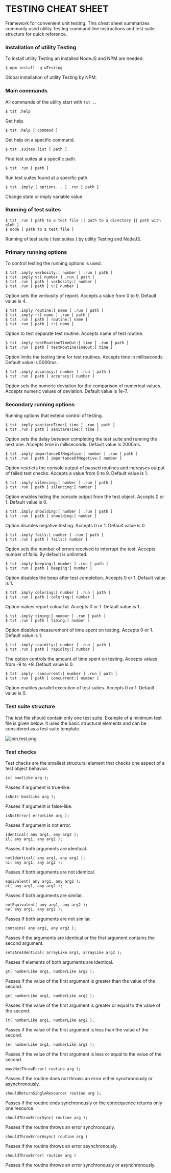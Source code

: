 # TESTING CHEAT SHEET

Framework for convenient unit testing. This cheat sheet summarizes commonly used utility Testing command line instructions and test suite structure for quick reference.

### Installation of utility Testing

To install utility Testing an installed NodeJS and NPM are needed.

```
$ npm install -g wTesting
```

Global installation of utility Testing by NPM.

### Main commands

All commands of the utility start with `tst .`.

```
$ tst .help
```

Get help.

```
$ tst .help [ command ]
```

Get help on a specific command.

```
$ tst .suites.list [ path ]
```

Find test suites at a specific path.

```
$ tst .run [ path ]
```

Run test suites found at a specific path.

```
$ tst .imply [ options... ] .run [ path ]
```

Change state or imply variable value.

### Running of test suites

```
$ tst .run [ path to a test file || path to a directory || path with glob ]
$ node [ path to a test file ]
```

Running of test suite ( test suites ) by utility Testing and NodeJS.

### Primary running options

To control testing the running options is used.

```
$ tst .imply verbosity:[ number ] .run [ path ]
$ tst .imply v:[ number ] .run [ path ]
$ tst .run [ path ] verbosity:[ number ]
$ tst .run [ path ] v:[ number ]
```

Option sets the verbosity of report. Accepts a value from 0 to 9. Default value is 4.

```
$ tst .imply routine:[ name ] .run [ path ]
$ tst .imply r:[ name ] .run [ path ]
$ tst .run [ path ] routine:[ name ]
$ tst .run [ path ] r:[ name ]
```

Option to test separate test routine. Accepts name of test routine.

```
$ tst .imply testRoutineTimeOut:[ time ] .run [ path ]
$ tst .run [ path ] testRoutineTimeOut:[ time ]
```

Option limits the testing time for test routines. Accepts time in milliseconds. Default value is 5000ms.

```
$ tst .imply accuracy:[ number ] .run [ path ]
$ tst .run [ path ] accuracy:[ number ]
```

Option sets the numeric deviation for the comparison of numerical values. Accepts numeric values of deviation. Default value is 1e-7.

### Secondary running options

Running options that extend control of testing.

```
$ tst .imply sanitareTime:[ time ] .run [ path ]
$ tst .run [ path ] sanitareTime:[ time ]
```

Option sets the delay between completing the test suite and running the next one. Accepts time in milliseconds. Default value is 2000ms.

```
$ tst .imply importanceOfNegative:[ number ] .run [ path ]
$ tst .run [ path ] importanceOfNegative:[ number ]
```

Option restricts the console output of passed routines and increases output of failed test checks. Accepts a value from 0 to 9. Default value is 1.

```
$ tst .imply silencing:[ number ] .run [ path ]
$ tst .run [ path ] silencing:[ number ]
```

Option enables hiding the console output from the test object. Accepts 0 or 1. Default value is 0.

```
$ tst .imply shoulding:[ number ] .run [ path ]
$ tst .run [ path ] shoulding:[ number ]
```

Option disables negative testing. Accepts 0 or 1. Default value is 0.

```
$ tst .imply fails:[ number ] .run [ path ]
$ tst .run [ path ] fails:[ number ]
```

Option sets the number of errors received to interrupt the test. Accepts number of fails. By default is unlimited.

```
$ tst .imply beeping:[ number ] .run [ path ]
$ tst .run [ path ] beeping:[ number ]
```

Option disables the beep after test completion. Accepts 0 or 1. Default value is 1.

```
$ tst .imply coloring:[ number ] .run [ path ]
$ tst .run [ path ] coloring:[ number ]
```

Option makes report colourful. Accepts 0 or 1. Default value is 1.

```
$ tst .imply timing:[ number ] .run [ path ]
$ tst .run [ path ] timing:[ number ]
```

Option disables measurement of time spent on testing. Accepts 0 or 1. Default value is 1.

```
$ tst .imply rapidity:[ number ] .run [ path ]
$ tst .run [ path ] rapidity:[ number ]
```

The option controls the amount of time spent on testing. Accepts values from -9 to +9. Default value is 0.

```
$ tst .imply  concurrent:[ number ] .run [ path ]
$ tst .run [ path ] concurrent:[ number ]
```

Option enables parallel execution of test suites. Accepts 0 or 1. Default value is 0.

### Test suite structure

The test file should contain only one test suite.
Example of a minimum test file is given below. It uses the basic structural elements and can be considered as a test suite template.

![join.test.png](../../images/join.test.png)

### Test checks

Test checks are the smallest structural element that checks one aspect of a test object behavior.

```
is( boolLike arg );
```

Passes if argument is true-like.

```
isNot( boolLike arg );
```

Passes if argument is false-like.

```
isNotError( errorLike arg );
```

Passes if argument is not error.

```
identical( any arg1, any arg2 );
il( any arg1, any arg2 );
```

Passes if both arguments are identical.

```
notIdentical( any arg1, any arg2 );
ni( any arg1, any arg2 );
```

Passes if both arguments are not identical.

```
equivalent( any arg1, any arg2 );
et( any arg1, any arg2 );
```

Passes if both arguments are similar.

```
notEquivalent( any arg1, any arg2 );
ne( any arg1, any arg2 );
```

Passes if both arguments are not similar.

```
contains( any arg1, any arg2 );
```

Passes if the arguments are identical or the first argument contains the second argument.

```
setsAreIdentical( arrayLike arg1, arrayLike arg2 );
```

Passes if elements of both arguments are identical.

```
gt( numberLike arg1, numberLike arg2 );
```

Passes if the value of the first argument is greater than the value of the second.

```
ge( numberLike arg1, numberLike arg2 );
```

Passes if the value of the first argument is greater or equal to the value of the second.

```
lt( numberLike arg1, numberLike arg2 );
```

Passes if the value of the first argument is less than the value of the second.

```
le( numberLike arg1, numberLike arg2 );
```
Passes if the value of the first argument is less or equal to the value of the second.

```
mustNotThrowError( routine arg );
```

Passes if the routine does not throws an error either synchronously or asynchronously.

```
shouldReturnSingleResource( routine arg );
```

Passes if the routine ends synchronously or the concequence returns only one resource.

```
shouldThrowErrorSync( routine arg );
```

Passes if the routine throws an error synchronously.

```
shouldThrowErrorAsync( routine arg )
```

Passes if the routine throws an error asynchronously.

```
shouldThrowError( routine arg )
```

Passes if the routine throws an error synchronously or asynchronously.
